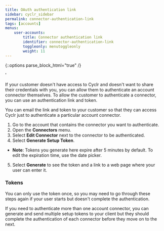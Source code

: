 ```yaml
---
title: OAuth authentication link
sidebar: cyclr_sidebar
permalink: connector-authentication-link
tags: [accounts]
menus:
    user-accounts:
        title: Connector authentication link
        identifier: connector-authentication-link
        toggleonly: menutoggleonly
        weight: 11
---
```

{::options parse_block_html="true" /}
<section class="card">'

If your customer doesn't have access to Cyclr and doesn't want to share their credentials with you, you can allow them to authenticate an account connector themselves. To allow the customer to authenticate a connector, you can use an authentication link and token.

You can email the link and token to your customer so that they can access Cyclr just to authenticate a particular account connector.

1.  Go to the account that contains the connector you want to authenticate.
2.  Open the **Connectors** menu.
3.  Select **Edit Connector** next to the connector to be authenticated.
4.  Select **Generate Setup Token**.
  *  **Note**: Tokens you generate here expire after 5 minutes by default.  To edit the expiration time, use the date picker.
5.  Select **Generate** to see the token and a link to a web page where your user can enter it.

### Tokens

You can only use the token once, so you may need to go through these steps again if your user starts but doesn't complete the authentication.

If you need to authenticate more than one account connector, you can generate and send multiple setup tokens to your client but they should complete the authentication of each connector before they move on to the next.

</section>
